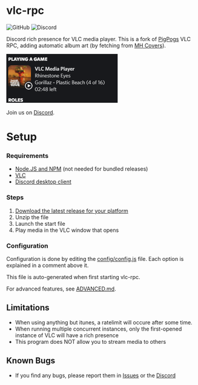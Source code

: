 # vlc-rpc
![GitHub](https://img.shields.io/github/license/GreenDiscord/vlc-rpc) ![Discord](https://img.shields.io/discord/1044078573142687814)

Discord rich presence for VLC media player.
This is a fork of [PigPogs](https://github.com/Pigpog/vlc-discord-rpc) VLC RPC, adding automatic album art (by fetching from [MH Covers](https://covers.musichoarders.xyz)).

![Example](./example.png)

Join us on [Discord](https://discord.gg/CHegxjdFCD).

# Setup

### Requirements

- [Node.JS and NPM](https://nodejs.org/en/) (not needed for bundled releases)
- [VLC](https://www.videolan.org/index.html)
- [Discord desktop client](https://discord.com/)

### Steps

 1. [Download the latest release for your platform](https://github.com/GreenDiscord/vlc-rpc/releases)
 2. Unzip the file
 3. Launch the start file
 4. Play media in the VLC window that opens

### Configuration

Configuration is done by editing the [config/config.js](./src/helpers/configs/default_config.js) file.
Each option is explained in a comment above it.

This file is auto-generated when first starting vlc-rpc.

For advanced features, see [ADVANCED.md](./info/advanced.md).

## Limitations
 - When using anything but itunes, a ratelimit will occure after some time.
 - When running multiple concurrent instances, only the first-opened instance of VLC will have a rich presence
 - This program does NOT allow you to stream media to others

## Known Bugs
 - If you find any bugs, please report them in [Issues](https://github.com/GreenDiscord/vlc-rpc/issues) or the [Discord](https://discord.gg/CHegxjdFCD)
